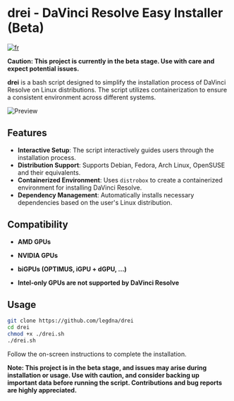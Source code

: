# drei - DaVinci Resolve Easy Installer (Beta)

[![fr](https://img.shields.io/badge/langue-français-blue.svg)](https://github.com/legdna/drei/blob/main/README.fr.md)

**Caution: This project is currently in the beta stage. Use with care and expect potential issues.**

**drei** is a bash script designed to simplify the installation process of DaVinci Resolve on Linux distributions. The script utilizes containerization to ensure a consistent environment across different systems.

![Preview](https://github.com/legdna/drei/blob/main/preview.png)

## Features

- **Interactive Setup**: The script interactively guides users through the installation process.
- **Distribution Support**: Supports Debian, Fedora, Arch Linux, OpenSUSE and their equivalents.
- **Containerized Environment**: Uses `distrobox` to create a containerized environment for installing DaVinci Resolve.
- **Dependency Management**: Automatically installs necessary dependencies based on the user's Linux distribution.

## Compatibility

- **AMD GPUs**
- **NVIDIA GPUs**
- **biGPUs (OPTIMUS, iGPU + dGPU, ...)**

- **Intel-only GPUs are not supported by DaVinci Resolve**

## Usage

```bash
git clone https://github.com/legdna/drei
cd drei
chmod +x ./drei.sh
./drei.sh
```

Follow the on-screen instructions to complete the installation.

**Note: This project is in the beta stage, and issues may arise during installation or usage. Use with caution, and consider backing up important data before running the script. Contributions and bug reports are highly appreciated.**
